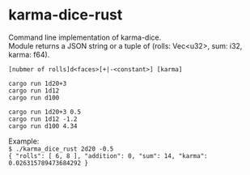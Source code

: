 # karma-dice-rust
Command line implementation of karma-dice.  
Module returns a JSON string or a tuple of (rolls: Vec\<u32\>, sum: i32, karma: f64).

`[nubmer of rolls]d<faces>[+|-<constant>] [karma]`

`cargo run 1d20+3`  
`cargo run 1d12`  
`cargo run d100`  

`cargo run 1d20+3 0.5`  
`cargo run 1d12 -1.2`  
`cargo run d100 4.34`  

Example:  
`$ ./karma_dice_rust 2d20 -0.5`  
 `{ "rolls": [ 6, 8 ], "addition": 0, "sum": 14, "karma": 0.026315789473684292 }`
